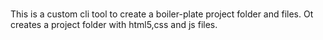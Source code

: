 #
This is a custom cli tool to create a boiler-plate project folder and files.
Ot creates a project folder with html5,css and js files.